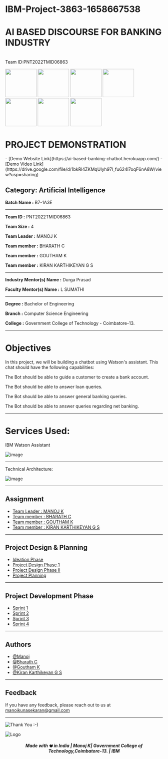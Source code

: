 
# IBM-Project-3863-1658667538

# AI BASED DISCOURSE FOR BANKING INDUSTRY
<br>Team ID:PNT2022TMID06863

<img src="https://tinypic.host/images/2022/11/05/download.png" height ="90" width="100px"> <img src="https://tinypic.host/images/2022/11/05/tn-skill.jpg" height ="90" width="100px"> <img src="https://tinypic.host/images/2022/11/05/nasscom.png" height="90px" width="100px">     <img src="https://media.giphy.com/media/8FlwO2t0cDh7RPyzUP/giphy.gif" height ="90" width="100px"> <img src="https://tinypic.host/images/2022/11/05/download-1.png" height ="90" width="100px"> <img src="https://tinypic.host/images/2022/11/05/ict.png" height ="90" width="100px"> <img src="https://tinypic.host/images/2022/11/05/smart-bridge.jpg" height ="90" width="100px"> 

<h1>PROJECT DEMONSTRATION</h1>
- [Demo Website Link](https://ai-based-banking-chatbot.herokuapp.com/)
- [Demo Video Link](https://drive.google.com/file/d/1bkRl4ZKMqUIyh97l_fu624l7oqF6nA8W/view?usp=sharing)

## Category: Artificial Intelligence


**Batch Name :** B7-1A3E

---

**Team ID :** PNT2022TMID06863

**Team Size :** 4

**Team Leader :** MANOJ K

**Team member :** BHARATH C

**Team member :** GOUTHAM K

**Team member :** KIRAN KARTHIKEYAN G S

---

**Industry Mentor(s) Name :** Durga Prasad

**Faculty Mentor(s) Name :** L SUMATHI

---

**Degree	:**	
Bachelor of Engineering

**Branch	:**	
Computer Science Engineering

**College	:**	
Government College of Technology - Coimbatore-13.

---

<h1>Objectives</h1>

In this project, we will be building a chatbot using Watson's assistant. This chat should have the following capabilities:


The Bot should be able to guide a customer to create a bank account.

The Bot should be able to answer loan queries.

The Bot should be able to answer general banking queries.

The Bot should be able to answer queries regarding net banking.

---

<h1>Services Used:</h1>

IBM Watson Assistant

![image](https://user-images.githubusercontent.com/82928294/190864324-21cf79e8-9aa8-48ad-aa34-c55ebcf95286.png)

---

Technical Architecture:

![image](https://user-images.githubusercontent.com/82928294/190864334-ce0740f3-2dc6-43e7-8265-a8ece9d211e6.png)


---

## Assignment  

 - [Team Leader : MANOJ K](https://github.com/IBM-EPBL/IBM-Project-3863-1658667538/tree/main/Assignments/GCTC1917130-MANOJ%20K%20-%20Team%20Lead)
 - [Team member : BHARATH C](https://github.com/IBM-EPBL/IBM-Project-3863-1658667538/tree/main/Assignments/GCTC1917108-BHARATH%20C%20-%20Team%20Member)
 - [Team member : GOUTHAM K](https://github.com/IBM-EPBL/IBM-Project-3863-1658667538/tree/main/Assignments/GCTC1917116-GOUTHAM%20K%20-%20Team%20Member)
 - [Team member : KIRAN KARTHIKEYAN G S](https://github.com/IBM-EPBL/IBM-Project-3863-1658667538/tree/main/Assignments/GCTC1917127-KIRAN%20KARTHIKEYAN%20GS%20-%20Team%20Member)

---

## Project Design & Planning
- [Ideation Phase](https://github.com/IBM-EPBL/IBM-Project-3863-1658667538/tree/main/Project%20Design%20%26%20Planning/Ideation%20Phase)
- [Project Design Phase 1](https://github.com/IBM-EPBL/IBM-Project-3863-1658667538/tree/main/Project%20Design%20%26%20Planning/Project%20Design%20Phase%201)
- [Project Design Phase II](https://github.com/IBM-EPBL/IBM-Project-3863-1658667538/tree/main/Project%20Design%20%26%20Planning/Project%20Design%20Phase%202)
- [Project Planning](https://github.com/IBM-EPBL/IBM-Project-3863-1658667538/tree/main/Project%20Design%20%26%20Planning/Project%20Planning)

---

## Project Development Phase
- [Sprint 1](https://github.com/IBM-EPBL/IBM-Project-3863-1658667538/tree/main/Project%20Development%20Phase/Sprint%201)
- [Sprint 2](https://github.com/IBM-EPBL/IBM-Project-3863-1658667538/tree/main/Project%20Development%20Phase/Sprint%202)
- [Sprint 3](https://github.com/IBM-EPBL/IBM-Project-3863-1658667538/tree/main/Project%20Development%20Phase/Sprint%203)
- [Sprint 4]()

---

## Authors

- [@Manoj](https://github.com/manojk89)
- [@Bharath C](https://github.com/Bharath-01000011)
- [@Goutham K](https://github.com/gk6450)
- [@Kiran Karthikeyan G S](https://github.com/KiranGS23)


---

## Feedback

If you have any feedback, please reach out to us at manojkunasekaran@gmail.com


---

![Thank You :-)](https://i0.wp.com/paulaspoint.com/wp-content/uploads/2018/04/thank-you.jpg?fit=275%2C183)
 
 
![Logo](https://raw.githubusercontent.com/trinib/trinib/main/.images/footer.svg)
<div align="center">
 <h5> Made with <picture>
  <source srcset="https://fonts.gstatic.com/s/e/notoemoji/latest/2764_fe0f/512.webp" type="image/webp">
  <img src="https://fonts.gstatic.com/s/e/notoemoji/latest/2764_fe0f/512.gif" alt="❤" width="12" height="12">
  </picture> in India | Manoj K| Government College of Technology,Coimbatore-13. | IBM </h5>

 
